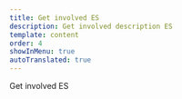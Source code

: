 ```yaml
---
title: Get involved ES
description: Get involved description ES
template: content
order: 4
showInMenu: true
autoTranslated: true
---
```


Get involved ES
